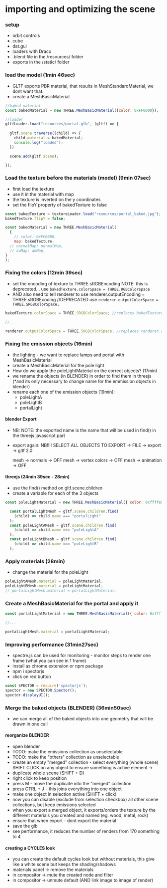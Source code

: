 # importing and optimizing the scene
### setup
- orbit controls
- cube
- dat.gui
- loaders with Draco
- .blend file in the /resources/ folder
- exports in the /static/ folder

### load the model (1min 46sec)
- GLTF exports PBR material, that results in MeshStandardMaterial, we dont want that.
- create a MeshBasicMaterial


```js
//baked material
const bakedMaterial = new THREE.MeshBasicMaterial({color: 0xFF0000});

//loader
gltfLoader.load("resources/portal.glb", (gltf) => {
    
  gltf.scene.traverse((child) => {
    child.material = bakedMaterial;
    console.log("loaded");
  })

  scene.add(gltf.scene);

});

```

### Load the texture before the materials (model) (9min 07sec)
- first load the texture
- use it in the material with map
- the texture is inverted on the y coordinates
- set the flipY property of bakedTexture to false

```js
const bakedTexture = textureLoader.load("resources/portal_baked.jpg");
bakedTexture.flipY = false;

const bakedMaterial = new THREE.MeshBasicMaterial(
  {
    // color: 0xFF0000,
    map: bakedTexture,
  // normalMap: normalMap,
  // aoMap: aoMap,
}
);

```

### Fixing the colors (12min 39sec)
- set the encoding of texture to THREE.sRGBEncoding NOTE: this is deprecated... use 
  `bakedTexture.colorSpace = THREE.RGBColorspace`
- AND also need to tell renderer to use renderer.outputEncoding = THREE.sRGBEcoding //DEPRECATED use 
  `renderer.outputColorSpace = THREE.SRGBColorSpace;`

```js
bakedTexture.colorSpace = THREE.SRGBColorSpace; //replaces bakedTexture.encoding = THREE.sRGBEncoding

//...

renderer.outputColorSpace = THREE.SRGBColorSpace; //replaces renderer.outputEncoding = THREE.sRGBEncoding
```

### Fixing the emission objects (16min)
- the lighting - we want to replace lamps and portal with MeshBasicMaterial
- create a MeshBasicMaterial for the pole light
- How do we apply the poleLightMaterial on the correct objects? (17min)
- we rename the objects (in BLENDER) in order to find them in threejs (*and its only necessary to change name for the emmission objects in blender)
- rename each one of the emission objects (19min):
  - poleLightA
  - poleLightB
  - portalLight


#### blender Export
- NB: NOTE: the exported name is the name that will be used in find() in the threejs javascript part
- export again: NB!!!! SELECT ALL OBJECTS TO EXPORT -> FILE -> export -> gltf 2.0

  mesh -> normals -> OFF
  mesh -> vertex colors -> OFF
  mesh -> animation -> OFF

#### threejs (24min 39sec - 28min)  
- use the find() method on gltf.scene.children 
- create a variable for each of the 3 objects 

```js
const poleLightMaterial = new THREE.MeshBasicMaterial({ color: 0xffffe5 });

  const portalLightMesh = gltf.scene.children.find(
    (child) => child.name === "portalLight"
  );
  const poleLightAMesh = gltf.scene.children.find(
    (child) => child.name === "poleLightA"
  );
  const poleLightBMesh = gltf.scene.children.find(
    (child) => child.name === "poleLightB"
  );

```

### Apply materials (28min)
- change the material for the poleLight 

```js
poleLightAMesh.material = poleLightMaterial;
poleLightBMesh.material = poleLightMaterial;
// portalLightMesh.material = portalLightMaterial;
```

### Create a MeshBasicMaterial for the portal and apply it
```js
const portalLightMaterial = new THREE.MeshBasicMaterial({ color: 0xffffff });

//...

portalLightMesh.material = portalLightMaterial;

```

### Improving performance (31min27sec)
- spectre.js can be used for monitoring - monitor steps to render one frame (what you can see in 1 frame)
- install as chrome extension or npm package
- npm i spectorjs 
- click on red button

```js
const SPECTOR = require('spectorjs');
spector = new SPECTOR.Spector();
spector.displayUI();
```

### Merge the baked objects (BLENDER) (36min50sec)
- we can merge all of the baked objects into one geometry that will be drawn in one call

#### reorganize BLENDER 
- open blender
- TODO: make the emissions collection as unselectable
- TODO: make the "others" collection as unselectable
- create an empty "merged" collection - select everything (whole scene) SHIFT CLICK on any object to ensure something is active element -> 
- duplicate whole scene (SHIFT + D)
- right click to keep position
- press M - move the duplicate into the "merged" collection
- press CTRL + J - this joins everything into one object 
- make one object in selection active (SHIFT + click)
- now you can disable (exclude from selection checkbox) all other scene collections, but keep emissions selected
- when you export a merged object, it exports/orders the texture by the different materials you created and named (eg. wood, metal, rock)
- ensure that when export - dont export the material
- save the glb
- see performance, it reduces the number of renders from 170 something to 4

#### creating a CYCLES look
- you can create the default cycles look but without materials, this give like a white scene but keeps the shading/shadows
- materials panel -> remove the materials
- in compositor -> mute the created node and filter 
- in compositor -> unmute default (AND link image to image of render)